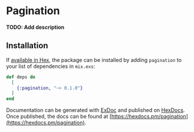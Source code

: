 # Pagination

**TODO: Add description**

## Installation

If [available in Hex](https://hex.pm/docs/publish), the package can be installed
by adding `pagination` to your list of dependencies in `mix.exs`:

```elixir
def deps do
  [
    {:pagination, "~> 0.1.0"}
  ]
end
```

Documentation can be generated with [ExDoc](https://github.com/elixir-lang/ex_doc)
and published on [HexDocs](https://hexdocs.pm). Once published, the docs can
be found at [https://hexdocs.pm/pagination](https://hexdocs.pm/pagination).


